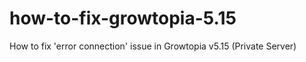 # how-to-fix-growtopia-5.15
How to fix 'error connection' issue in Growtopia v5.15 (Private Server)
